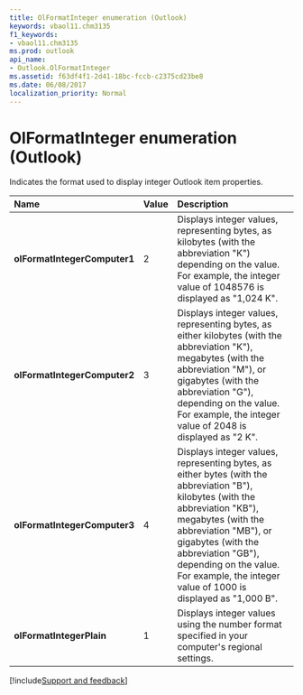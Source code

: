 ```yaml
---
title: OlFormatInteger enumeration (Outlook)
keywords: vbaol11.chm3135
f1_keywords:
- vbaol11.chm3135
ms.prod: outlook
api_name:
- Outlook.OlFormatInteger
ms.assetid: f63df4f1-2d41-18bc-fccb-c2375cd23be8
ms.date: 06/08/2017
localization_priority: Normal
---
```



# OlFormatInteger enumeration (Outlook)

Indicates the format used to display integer Outlook item properties.



|Name|Value|Description|
|:-----|:-----|:-----|
| **olFormatIntegerComputer1**|2|Displays integer values, representing bytes, as kilobytes (with the abbreviation "K") depending on the value. For example, the integer value of 1048576 is displayed as "1,024 K".|
| **olFormatIntegerComputer2**|3|Displays integer values, representing bytes, as either kilobytes (with the abbreviation "K"), megabytes (with the abbreviation "M"), or gigabytes (with the abbreviation "G"), depending on the value. For example, the integer value of 2048 is displayed as "2 K".|
| **olFormatIntegerComputer3**|4|Displays integer values, representing bytes, as either bytes (with the abbreviation "B"), kilobytes (with the abbreviation "KB"), megabytes (with the abbreviation "MB"), or gigabytes (with the abbreviation "GB"), depending on the value. For example, the integer value of 1000 is displayed as "1,000 B".|
| **olFormatIntegerPlain**|1|Displays integer values using the number format specified in your computer's regional settings.|

[!include[Support and feedback](~/includes/feedback-boilerplate.md)]